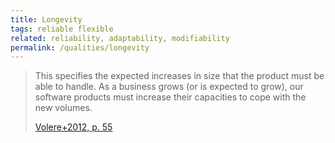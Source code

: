 ```yaml
---
title: Longevity
tags: reliable flexible
related: reliability, adaptability, modifiability 
permalink: /qualities/longevity
---
```


>This specifies the expected increases in size that the product must be able to handle. 
>As a business grows (or is expected to grow), our software products must increase their capacities to cope with the new volumes.
>
>[Volere+2012, p. 55](/references/#volere)
